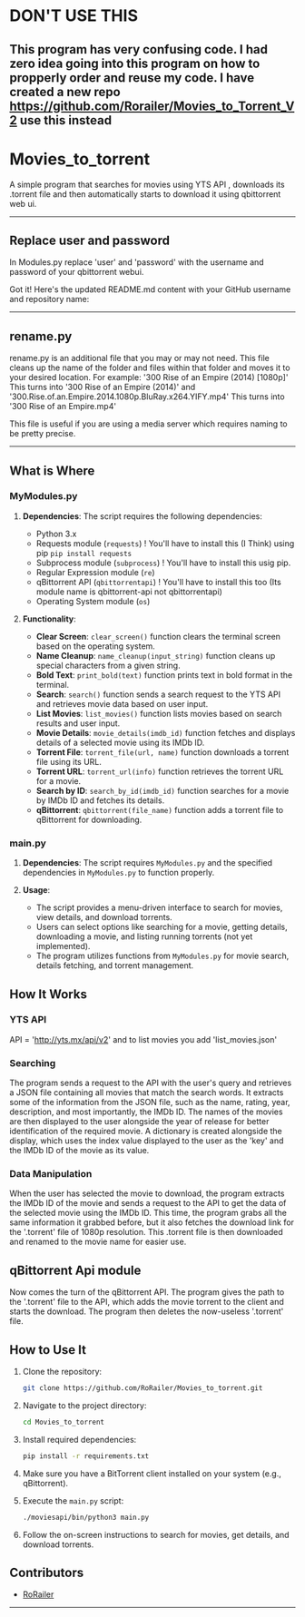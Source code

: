 # DON'T USE THIS
This program has very confusing code. I had zero idea going into this program on how to propperly order and reuse my code.
I have created a new repo https://github.com/Rorailer/Movies_to_Torrent_V2 use this instead
---
# Movies_to_torrent
A simple program that searches for movies using YTS API , downloads its .torrent file and then automatically starts to download it using qbittorrent web ui.

---
## Replace user and password
In Modules.py replace 'user' and 'password' with the username and password of your qbittorrent webui.

Got it! Here's the updated README.md content with your GitHub username and repository name:

---

## rename.py
rename.py is an additional file that you may or may not need. This file cleans up the name of the folder and files within that folder and moves it to your desired location. For example:
'300 Rise of an Empire (2014) [1080p]' This turns into '300 Rise of an Empire (2014)' and 
'300.Rise.of.an.Empire.2014.1080p.BluRay.x264.YIFY.mp4' This turns into '300 Rise of an Empire.mp4'

This file is useful if you are using a media server which requires naming to be pretty precise.

---

## What is Where

### MyModules.py

1. **Dependencies**: The script requires the following dependencies:
   - Python 3.x
   - Requests module (`requests`) ! You'll have to install this (I Think) using pip
    `pip install requests`
   - Subprocess module (`subprocess`) ! You'll have to install this usig pip.
   - Regular Expression module (`re`)
   - qBittorrent API (`qbittorrentapi`) ! You'll have to install this too (Its module name is qbittorrent-api not qbittorrentapi)
   - Operating System module (`os`)

2. **Functionality**:
   - **Clear Screen**: `clear_screen()` function clears the terminal screen based on the operating system.
   - **Name Cleanup**: `name_cleanup(input_string)` function cleans up special characters from a given string.
   - **Bold Text**: `print_bold(text)` function prints text in bold format in the terminal.
   - **Search**: `search()` function sends a search request to the YTS API and retrieves movie data based on user input.
   - **List Movies**: `list_movies()` function lists movies based on search results and user input.
   - **Movie Details**: `movie_details(imdb_id)` function fetches and displays details of a selected movie using its IMDb ID.
   - **Torrent File**: `torrent_file(url, name)` function downloads a torrent file using its URL.
   - **Torrent URL**: `torrent_url(info)` function retrieves the torrent URL for a movie.
   - **Search by ID**: `search_by_id(imdb_id)` function searches for a movie by IMDb ID and fetches its details.
   - **qBittorrent**: `qbittorrent(file_name)` function adds a torrent file to qBittorrent for downloading.

### main.py

1. **Dependencies**: The script requires `MyModules.py` and the specified dependencies in `MyModules.py` to function properly.

2. **Usage**:
   - The script provides a menu-driven interface to search for movies, view details, and download torrents.
   - Users can select options like searching for a movie, getting details, downloading a movie, and listing running torrents (not yet implemented).
   - The program utilizes functions from `MyModules.py` for movie search, details fetching, and torrent management.

## How It Works

### YTS API
API = 'http://yts.mx/api/v2' and to list movies you add 'list_movies.json'
### Searching

The program sends a request to the API with the user's query and retrieves a JSON file containing all movies that match the search words. It extracts some of the information from the JSON file, such as the name, rating, year, description, and most importantly, the IMDb ID. The names of the movies are then displayed to the user alongside the year of release for better identification of the required movie. A dictionary is created alongside the display, which uses the index value displayed to the user as the 'key' and the IMDb ID of the movie as its value.

### Data Manipulation

When the user has selected the movie to download, the program extracts the IMDb ID of the movie and sends a request to the API to get the data of the selected movie using the IMDb ID. This time, the program grabs all the same information it grabbed before, but it also fetches the download link for the '.torrent' file of 1080p resolution. This .torrent file is then downloaded and renamed to the movie name for easier use.

## qBittorrent Api module

Now comes the turn of the qBittorrent API. The program gives the path to the '.torrent' file to the API, which adds the movie torrent to the client and starts the download. The program then deletes the now-useless '.torrent' file.


## How to Use It

1. Clone the repository:
   ```bash
   git clone https://github.com/RoRailer/Movies_to_torrent.git
   ```

2. Navigate to the project directory:
   ```bash
   cd Movies_to_torrent
   ```

3. Install required dependencies:
   ```bash
   pip install -r requirements.txt
   ```

4. Make sure you have a BitTorrent client installed on your system (e.g., qBittorrent).

5. Execute the `main.py` script:
   ```bash
   ./moviesapi/bin/python3 main.py
   ```

6. Follow the on-screen instructions to search for movies, get details, and download torrents.

## Contributors

- [RoRailer](https://github.com/RoRailer)

---
